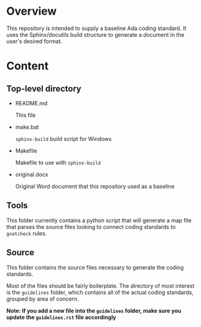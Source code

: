 # Overview

This repository is intended to supply a baseline Ada coding standard.
It uses the Sphinx/docutils build structure to generate a document in
the user's desired format.

# Content

## Top-level directory

   * README.md

      This file

   * make.bat

      ``sphinx-build`` build script for Windows

   * Makefile

      Makefile to use with ``sphinx-build``

   * original.docx

      Original Word document that this repository used as a baseline

## Tools

This folder currently contains a python script that will generate a map file that
parses the source files looking to connect coding standards to ``gnatcheck`` rules.

## Source 

This folder contains the source files necessary to generate the coding standards.

Most of the files should be fairly boilerplate. The directory of most interest is
the ``guidelines`` folder, which contains all of the actual coding standards, grouped
by area of concern.

**Note: If you add a new file into the ``guidelines`` folder, make sure you update the
``guidelines.rst`` file accordingly**

